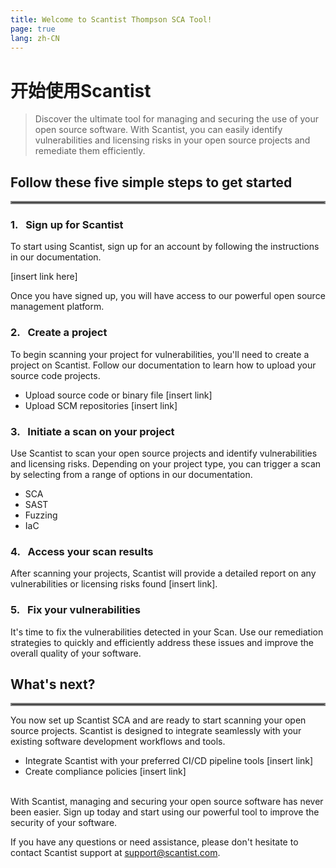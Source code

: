 ```yaml
---
title: Welcome to Scantist Thompson SCA Tool!
page: true
lang: zh-CN
---
```


<ClientOnly>

# 开始使用Scantist

> Discover the ultimate tool for managing and securing the use of your open source software. With Scantist, you can easily identify vulnerabilities and licensing risks in your open source projects and remediate them efficiently. 

## Follow these five simple steps to get started

<hr style="border:2px solid gray">


### 1.&nbsp;&nbsp;&nbsp;Sign up for Scantist
To start using Scantist, sign up for an account by following the instructions in our documentation. 

<a>[insert link here]</a>

Once you have signed up, you will have access to our powerful open source management platform. 


### 2.&nbsp;&nbsp;&nbsp;Create a project
To begin scanning your project for vulnerabilities, you'll need to create a project on Scantist. Follow our documentation to learn how to upload your source code projects.

- Upload source code or binary file <a>[insert link]</a>
- Upload SCM repositories <a>[insert link]</a>


### 3.&nbsp;&nbsp;&nbsp;Initiate a scan on your project
Use Scantist to scan your open source projects and identify vulnerabilities and licensing risks. Depending on your project type, you can trigger a scan by selecting from a range of options in our documentation.

- SCA
- SAST
- Fuzzing
- IaC


### 4.&nbsp;&nbsp;&nbsp;Access your scan results
After scanning your projects, Scantist will provide a detailed report on any vulnerabilities or licensing risks found <a>[insert link]</a>.


### 5.&nbsp;&nbsp;&nbsp;Fix your vulnerabilities
It's time to fix the vulnerabilities detected in your Scan. Use our remediation strategies to quickly and efficiently address these issues and improve the overall quality of your software. 


## What's next?

<hr style="border:2px solid gray">

You now set up Scantist SCA and are ready to start scanning your open source projects. Scantist is designed to integrate seamlessly with your existing software development workflows and tools. 
- Integrate Scantist with your preferred CI/CD pipeline tools <a>[insert link]</a>
- Create compliance policies <a>[insert link]</a>
<br /><br />


With Scantist, managing and securing your open source software has never been easier. Sign up today and start using our powerful tool to improve the security of your software. 

If you have any questions or need assistance, please don't hesitate to contact Scantist support at <a href="mailto:support@scantist.com">support@scantist.com</a>.
</ClientOnly>
